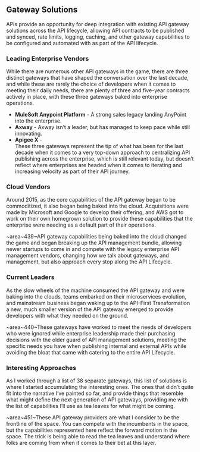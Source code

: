 ## Gateway Solutions 
APIs provide an opportunity for deep integration with existing API gateway solutions across the API lifecycle, allowing API contracts to be published and synced, rate limits, logging, caching, and other gateway capabilities to be configured and automated with as part of the API lifecycle. 

### Leading Enterprise Vendors 
While there are numerous other API gateways in the game, there are three distinct gateways that have shaped the conversation over the last decade, and while these are rarely the choice of developers when it comes to meeting their daily needs, there are plenty of three and five-year contracts actively in place, with these three gateways baked into enterprise operations. 

- **MuleSoft Anypoint Platform** - A strong sales legacy landing AnyPoint into the enterprise. 
- **Axway** - Axway isn’t a leader, but has managed to keep pace while still innovating. 
- **Apigee X** -  
These three gateways represent the tip of what has been for the last decade when it comes to a very top-down approach to centralizing API publishing across the enterprise, which is still relevant today, but doesn’t reflect where enterprises are headed when it comes to iterating and increasing velocity as part of their API journey. 
### Cloud Vendors 
Around 2015, as the core capabilities of the API gateway began to be commoditized, it also began being baked into the cloud. Acquisitions were made by Microsoft and Google to develop their offering, and AWS got to work on their own homegrown solution to provide these capabilities that the enterprise were needing as a default part of their operations. 

~area~439~API gateway capabilities being baked into the cloud changed the game and began breaking up the API management bundle, allowing newer startups to come in and compete with the legacy enterprise API management vendors, changing how we talk about gateways, and management, but also approach every stop along the API Lifecycle. 
### Current Leaders 
As the slow wheels of the machine consumed the API gateway and were baking into the clouds, teams embarked on their microservices evolution, and mainstream business began waking up to the API-First Transformation a new, much smaller version of the API gateway emerged to provide developers with what they needed on the ground. 

~area~440~These gateways have worked to meet the needs of developers who were ignored while enterprise leadership made their purchasing decisions with the older guard of API management solutions, meeting the specific needs you have when publishing internal and external APIs while avoiding the bloat that came with catering to the entire API Lifecycle. 
### Interesting Approaches 
As I worked through a list of 38 separate gateways, this list of solutions is where I started accumulating the interesting ones. The ones that didn’t quite fit into the narrative I’ve painted so far, and provide things that resemble what might define the next generation of API gateways, providing me with the list of capabilities I’ll use as tea leaves for what might be coming. 

~area~451~These API gateway providers are what I consider to be the frontline of the space. You can compete with the incumbents in the space, but the capabilities represented here reflect the forward motion in the space. The trick is being able to read the tea leaves and understand where folks are coming from when it comes to their bet at this layer. 
 
